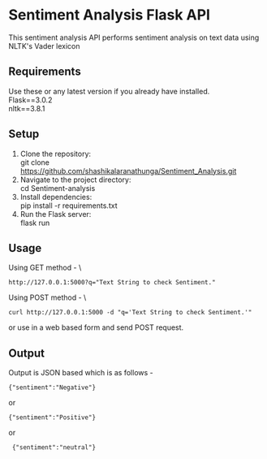 # Sentiment Analysis Flask API
This sentiment analysis API performs sentiment analysis on text data using NLTK's Vader lexicon

## Requirements
Use these or any latest  version if you already have installed.\
    Flask==3.0.2\
    nltk==3.8.1

## Setup 

1. Clone the repository:\
    git clone https://github.com/shashikalaranathunga/Sentiment_Analysis.git
2. Navigate to the project directory:\
    cd Sentiment-analysis
3. Install dependencies:\
    pip install -r requirements.txt
4. Run the Flask server:\
    flask run


## Usage
Using GET method - \

    http://127.0.0.1:5000?q="Text String to check Sentiment."
    
Using POST method - \

    curl http://127.0.0.1:5000 -d "q='Text String to check Sentiment.'"
or use in a web based form and send POST request.
## Output
Output is JSON based which is as follows -

    {"sentiment":"Negative"}
or

    {"sentiment":"Positive"}

or 

     {"sentiment":"neutral"}

